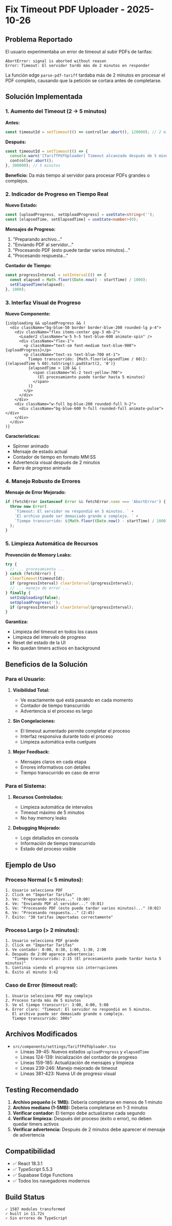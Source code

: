 # Fix Timeout PDF Uploader - 2025-10-26

## Problema Reportado

El usuario experimentaba un error de timeout al subir PDFs de tarifas:
```
AbortError: signal is aborted without reason
Error: Timeout: El servidor tardó más de 2 minutos en responder
```

La función edge `parse-pdf-tariff` tardaba más de 2 minutos en procesar el PDF completo, causando que la petición se cortara antes de completarse.

## Solución Implementada

### 1. Aumento del Timeout (2 → 5 minutos)

**Antes:**
```typescript
const timeoutId = setTimeout(() => controller.abort(), 120000); // 2 minutos
```

**Después:**
```typescript
const timeoutId = setTimeout(() => {
  console.warn('[TariffPdfUploader] Timeout alcanzado después de 5 minutos');
  controller.abort();
}, 300000); // 5 minutos
```

**Beneficio:** Da más tiempo al servidor para procesar PDFs grandes o complejos.

### 2. Indicador de Progreso en Tiempo Real

**Nuevo Estado:**
```typescript
const [uploadProgress, setUploadProgress] = useState<string>('');
const [elapsedTime, setElapsedTime] = useState<number>(0);
```

**Mensajes de Progreso:**
1. "Preparando archivo..."
2. "Enviando PDF al servidor..."
3. "Procesando PDF (esto puede tardar varios minutos)..."
4. "Procesando respuesta..."

**Contador de Tiempo:**
```typescript
const progressInterval = setInterval(() => {
  const elapsed = Math.floor((Date.now() - startTime) / 1000);
  setElapsedTime(elapsed);
}, 1000);
```

### 3. Interfaz Visual de Progreso

**Nuevo Componente:**
```tsx
{isUploading && uploadProgress && (
  <div className="bg-blue-50 border border-blue-200 rounded-lg p-4">
    <div className="flex items-center gap-3 mb-2">
      <Loader2 className="w-5 h-5 text-blue-600 animate-spin" />
      <div className="flex-1">
        <p className="text-sm font-medium text-blue-900">{uploadProgress}</p>
        <p className="text-xs text-blue-700 mt-1">
          Tiempo transcurrido: {Math.floor(elapsedTime / 60)}:{(elapsedTime % 60).toString().padStart(2, '0')}
          {elapsedTime > 120 && (
            <span className="ml-2 text-yellow-700">
              (El procesamiento puede tardar hasta 5 minutos)
            </span>
          )}
        </p>
      </div>
    </div>
    <div className="w-full bg-blue-200 rounded-full h-2">
      <div className="bg-blue-600 h-full rounded-full animate-pulse"></div>
    </div>
  </div>
)}
```

**Características:**
- Spinner animado
- Mensaje de estado actual
- Contador de tiempo en formato MM:SS
- Advertencia visual después de 2 minutos
- Barra de progreso animada

### 4. Manejo Robusto de Errores

**Mensaje de Error Mejorado:**
```typescript
if (fetchError instanceof Error && fetchError.name === 'AbortError') {
  throw new Error(
    `Timeout: El servidor no respondió en 5 minutos. ` +
    `El archivo puede ser demasiado grande o complejo. ` +
    `Tiempo transcurrido: ${Math.floor((Date.now() - startTime) / 1000)}s`
  );
}
```

### 5. Limpieza Automática de Recursos

**Prevención de Memory Leaks:**
```typescript
try {
  // ... procesamiento ...
} catch (fetchError) {
  clearTimeout(timeoutId);
  if (progressInterval) clearInterval(progressInterval);
  // ... manejo de error ...
} finally {
  setIsUploading(false);
  setUploadProgress('');
  if (progressInterval) clearInterval(progressInterval);
}
```

**Garantiza:**
- Limpieza del timeout en todos los casos
- Limpieza del intervalo de progreso
- Reset del estado de la UI
- No quedan timers activos en background

## Beneficios de la Solución

### Para el Usuario:

1. **Visibilidad Total:**
   - Ve exactamente qué está pasando en cada momento
   - Contador de tiempo transcurrido
   - Advertencia si el proceso es largo

2. **Sin Congelaciones:**
   - El timeout aumentado permite completar el proceso
   - Interfaz responsiva durante todo el proceso
   - Limpieza automática evita cuelgues

3. **Mejor Feedback:**
   - Mensajes claros en cada etapa
   - Errores informativos con detalles
   - Tiempo transcurrido en caso de error

### Para el Sistema:

1. **Recursos Controlados:**
   - Limpieza automática de intervalos
   - Timeout máximo de 5 minutos
   - No hay memory leaks

2. **Debugging Mejorado:**
   - Logs detallados en consola
   - Información de tiempo transcurrido
   - Estado del proceso visible

## Ejemplo de Uso

### Proceso Normal (< 5 minutos):

```
1. Usuario selecciona PDF
2. Click en "Importar Tarifas"
3. Ve: "Preparando archivo..." (0:00)
4. Ve: "Enviando PDF al servidor..." (0:01)
5. Ve: "Procesando PDF (esto puede tardar varios minutos)..." (0:02)
6. Ve: "Procesando respuesta..." (2:45)
7. Éxito: "30 tarifas importadas correctamente"
```

### Proceso Largo (> 2 minutos):

```
1. Usuario selecciona PDF grande
2. Click en "Importar Tarifas"
3. Ve contador: 0:00, 0:30, 1:00, 1:30, 2:00
4. Después de 2:00 aparece advertencia:
   "Tiempo transcurrido: 2:15 (El procesamiento puede tardar hasta 5 minutos)"
5. Continúa viendo el progreso sin interrupciones
6. Éxito al minuto 3:42
```

### Caso de Error (timeout real):

```
1. Usuario selecciona PDF muy complejo
2. Proceso tarda más de 5 minutos
3. Ve el tiempo transcurrir: 3:00, 4:00, 5:00
4. Error claro: "Timeout: El servidor no respondió en 5 minutos.
   El archivo puede ser demasiado grande o complejo.
   Tiempo transcurrido: 300s"
```

## Archivos Modificados

- `src/components/settings/TariffPdfUploader.tsx`
  - Líneas 39-45: Nuevos estados `uploadProgress` y `elapsedTime`
  - Líneas 124-139: Inicialización del contador de progreso
  - Líneas 159-185: Actualización de mensajes y limpieza
  - Líneas 239-246: Manejo mejorado de timeout
  - Líneas 381-423: Nueva UI de progreso visual

## Testing Recomendado

1. **Archivo pequeño (< 1MB):** Debería completarse en menos de 1 minuto
2. **Archivo mediano (1-5MB):** Debería completarse en 1-3 minutos
3. **Verificar contador:** El tiempo debe actualizarse cada segundo
4. **Verificar limpieza:** Después del proceso (éxito o error), no deben quedar timers activos
5. **Verificar advertencia:** Después de 2 minutos debe aparecer el mensaje de advertencia

## Compatibilidad

- ✅ React 18.3.1
- ✅ TypeScript 5.5.3
- ✅ Supabase Edge Functions
- ✅ Todos los navegadores modernos

## Build Status

```
✓ 1587 modules transformed
✓ built in 11.72s
✓ Sin errores de TypeScript
```
